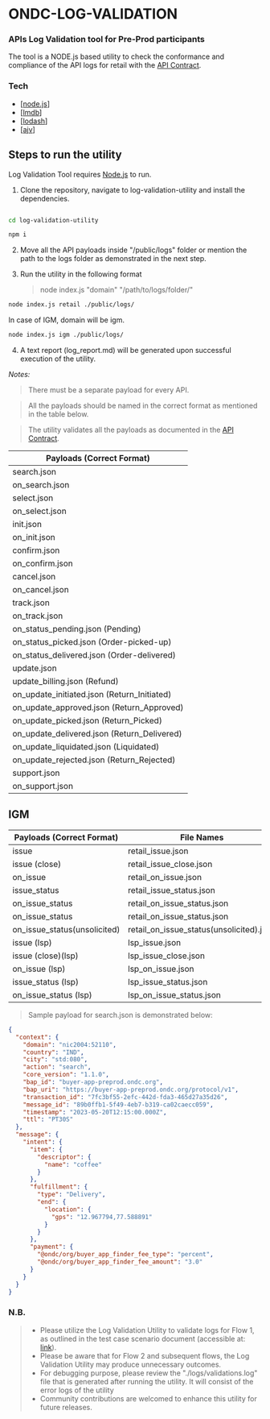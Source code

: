 # ONDC-LOG-VALIDATION

### APIs Log Validation tool for Pre-Prod participants

The tool is a NODE.js based utility to check the conformance and compliance of the API logs for retail with the [API Contract](https://drive.google.com/file/d/1Z0eT1PZ8_tthEyxli8bLs-B9oCYAZIS0/view).

### Tech

- [[node.js](https://nodejs.org/en/)]
- [[lmdb](https://www.npmjs.com/package/lmdb)]
- [[lodash](https://www.npmjs.com/package/lodash)]
- [[ajv](https://ajv.js.org/)]

## Steps to run the utility

Log Validation Tool requires [Node.js](https://nodejs.org/) to run.

1. Clone the repository, navigate to log-validation-utility and install the dependencies.

```sh

cd log-validation-utility

npm i
```

2. Move all the API payloads inside "/public/logs" folder or mention the path to the logs folder as demonstrated in the next step.

3. Run the utility in the following format

   > node index.js "domain" "/path/to/logs/folder/"

```sh
node index.js retail ./public/logs/
```

In case of IGM, domain will be igm.

```sh
node index.js igm ./public/logs/
```

4. A text report (log_report.md) will be generated upon successful execution of the utility.
<!-- 5. An error handling txt file (error_report.txt) will also be generated to catch all the errors occurred during the execution. -->

_Notes:_

> There must be a separate payload for every API.

> All the payloads should be named in the correct format as mentioned in the table below.

> The utility validates all the payloads as documented in the [API Contract](https://drive.google.com/file/d/1Z0eT1PZ8_tthEyxli8bLs-B9oCYAZIS0/view).

| Payloads (Correct Format)                   |
| ------------------------------------------- |
| search.json                                 |
| on_search.json                              |
| select.json                                 |
| on_select.json                              |
| init.json                                   |
| on_init.json                                |
| confirm.json                                |
| on_confirm.json                             |
| cancel.json                                 |
| on_cancel.json                              |
| track.json                                  |
| on_track.json                               |
| on_status_pending.json (Pending)            |
| on_status_picked.json (Order-picked-up)     |
| on_status_delivered.json (Order-delivered)  |
| update.json                                 |
| update_billing.json (Refund)                |
| on_update_initiated.json (Return_Initiated) |
| on_update_approved.json (Return_Approved)   |
| on_update_picked.json (Return_Picked)       |
| on_update_delivered.json (Return_Delivered) |
| on_update_liquidated.json (Liquidated)      |
| on_update_rejected.json (Return_Rejected)   |
| support.json                                |
| on_support.json                             |




## IGM


| Payloads (Correct Format)   | File Names
| -------- | -------- |  
| issue | retail_issue.json |  
| issue (close) | retail_issue_close.json |  
| on_issue | retail_on_issue.json|  
| issue_status | retail_issue_status.json | 
| on_issue_status | retail_on_issue_status.json|
| on_issue_status | retail_on_issue_status.json| 
| on_issue_status(unsolicited) | retail_on_issue_status(unsolicited).json | 
| issue (lsp) | lsp_issue.json | 
| issue (close)(lsp) | lsp_issue_close.json | 
| on_issue (lsp)| lsp_on_issue.json|  
| issue_status (lsp)| lsp_issue_status.json | 
| on_issue_status (lsp)| lsp_on_issue_status.json| 

> Sample payload for search.json is demonstrated below:

```json
{
  "context": {
    "domain": "nic2004:52110",
    "country": "IND",
    "city": "std:080",
    "action": "search",
    "core_version": "1.1.0",
    "bap_id": "buyer-app-preprod.ondc.org",
    "bap_uri": "https://buyer-app-preprod.ondc.org/protocol/v1",
    "transaction_id": "7fc3bf55-2efc-442d-fda3-465d27a35d26",
    "message_id": "89b0ffb1-5f49-4eb7-b319-ca02caecc059",
    "timestamp": "2023-05-20T12:15:00.000Z",
    "ttl": "PT30S"
  },
  "message": {
    "intent": {
      "item": {
        "descriptor": {
          "name": "coffee"
        }
      },
      "fulfillment": {
        "type": "Delivery",
        "end": {
          "location": {
            "gps": "12.967794,77.588891"
          }
        }
      },
      "payment": {
        "@ondc/org/buyer_app_finder_fee_type": "percent",
        "@ondc/org/buyer_app_finder_fee_amount": "3.0"
      }
    }
  }
}
```

### N.B.

> - Please utilize the Log Validation Utility to validate logs for Flow 1, as outlined in the test case scenario document (accessible at: [link](https://docs.google.com/document/d/1ttixilM-I6dutEdHL10uzqRFd8RcJlEO_9wBUijtdDc/edit)).
> - Please be aware that for Flow 2 and subsequent flows, the Log Validation Utility may produce unnecessary outcomes.
> - For debugging purpose, please review the "./logs/validations.log" file that is generated after running the utility. It will consist of the error logs of the utility
> - Community contributions are welcomed to enhance this utility for future releases.
